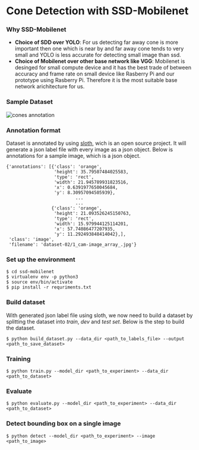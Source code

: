 # Cone Detection with SSD-Mobilenet

### Why SSD-Mobilenet
- **Choice of SDD over YOLO**: For us detecting far away cone is more important then one which is near by and far away cone tends to very small and YOLO is less accurate for detecting small image than ssd.
- **Choice of Mobilenet over other base network like VGG**: Mobilenet is desinged for small compute device and it has the best trade of between accuracy and frame rate on small device like Rasberry Pi and our prototype using Rasberry Pi. Therefore it is the most suitable  base network arichitecture for us.

### Sample Dataset
![cones annotation](https://i.postimg.cc/sfNqhp95/cones.png)

### Annotation format
Dataset is annotated by using [sloth](https://sloth.readthedocs.io/en/latest/), wich is an open source project. It will generate a json label file with every image as a json object. Below is annotations for a sample image, which is a json object.
```
{'annotations': [{'class': 'orange',
                  'height': 35.79507484025583,
                  'type': 'rect',
                  'width': 21.945789931823516,
                  'x': 0.6391977650045684,
                  'y': 8.30957094505939},
                          ...
                          ...
                 {'class': 'orange',
                  'height': 21.093526245150763,
                  'type': 'rect',
                  'width': 15.979944125114201,
                  'x': 57.74086477207935,
                  'y': 11.292493848414042},],
 'class': 'image',
 'filename': 'dataset-02/1_cam-image_array_.jpg'}
```

### Set up the environment
```
$ cd ssd-mobilenet
$ virtualenv env -p python3
$ source env/bin/activate
$ pip install -r requriments.txt
```

### Build dataset
With generated json label file using sloth, we now need to build a dataset by splitting the dataset into *train*, *dev* and *test set*. Below is the step to build the dataset.
```
$ python build_dataset.py --data_dir <path_to_labels_file> --output <path_to_save_dataset>
```

### Training
```
$ python train.py --model_dir <path_to_experiment> --data_dir <path_to_dataset>
```

### Evaluate
```
$ python evaluate.py --model_dir <path_to_experiment> --data_dir <path_to_dataset>
```

### Detect bounding box on a single image
```
$ python detect --model_dir <path_to_experiment> --image <path_to_image>
